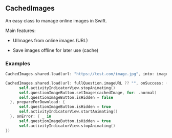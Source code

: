 ## CachedImages

An easy class to manage online images in Swift.

Main features:

* UIImages from online images (URL)

* Save images offline for later use (cache)

### Examples

```swift
CachedImages.shared.load(url: "https://test.com/image.jpg", into: imageView)
```

```swift
CachedImages.shared.load(url: fullQuestion.imageURL ?? "", onSuccess: { cachedImage in
	  self.activityIndicatorView.stopAnimating()
	  self.questionImageButton.setImage(cachedImage, for: .normal)
	  self.questionImageButton.isHidden = false
  }, prepareForDownload: {
	  self.questionImageButton.isHidden = true
	  self.activityIndicatorView.startAnimating()
  }, onError: { _ in
	  self.questionImageButton.isHidden = true
	  self.activityIndicatorView.stopAnimating()
})
```
